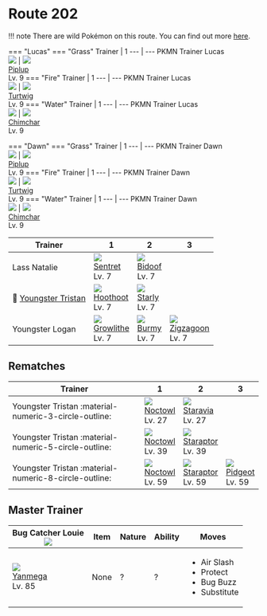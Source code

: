 # Route 202

!!! note
    There are wild Pokémon on this route. You can find out more [here](../../wild_pokemon/route_202/).

=== "Lucas"
    === "Grass"
        Trainer                          | 1
        ---                              | ---
        PKMN Trainer Lucas<br>![][lucas] | ![][393]<br>[Piplup]<br>Lv. 9
    === "Fire"
        Trainer                          | 1
        ---                              | ---
        PKMN Trainer Lucas<br>![][lucas] | ![][387]<br>[Turtwig]<br>Lv. 9
    === "Water"
        Trainer                          | 1
        ---                              | ---
        PKMN Trainer Lucas<br>![][lucas] | ![][390]<br>[Chimchar]<br>Lv. 9

=== "Dawn"
    === "Grass"
        Trainer                        | 1
        ---                            | ---
        PKMN Trainer Dawn<br>![][dawn] | ![][393]<br>[Piplup]<br>Lv. 9
    === "Fire"
        Trainer                        | 1
        ---                            | ---
        PKMN Trainer Dawn<br>![][dawn] | ![][387]<br>[Turtwig]<br>Lv. 9
    === "Water"
        Trainer                        | 1
        ---                            | ---
        PKMN Trainer Dawn<br>![][dawn] | ![][390]<br>[Chimchar]<br>Lv. 9

Trainer                                  | 1                                | 2                             | 3
---                                      | ---                              | ---                           | ---
Lass Natalie                             | ![][161]<br>[Sentret]<br>Lv. 7   | ![][399]<br>[Bidoof]<br>Lv. 7 | &nbsp;
:repeat: [Youngster Tristan](#rematches) | ![][163]<br>[Hoothoot]<br>Lv. 7  | ![][396]<br>[Starly]<br>Lv. 7 | &nbsp;
Youngster Logan                          | ![][058]<br>[Growlithe]<br>Lv. 7 | ![][412]<br>[Burmy]<br>Lv. 7  | ![][263]<br>[Zigzagoon]<br>Lv. 7

## Rematches

Trainer                                               | 1                               | 2                                 | 3
---                                                   | ---                             | ---                               | ---
Youngster Tristan :material-numeric-3-circle-outline: | ![][164]<br>[Noctowl]<br>Lv. 27 | ![][397]<br>[Staravia]<br>Lv. 27  | &nbsp;
Youngster Tristan :material-numeric-5-circle-outline: | ![][164]<br>[Noctowl]<br>Lv. 39 | ![][398]<br>[Staraptor]<br>Lv. 39 | &nbsp;
Youngster Tristan :material-numeric-8-circle-outline: | ![][164]<br>[Noctowl]<br>Lv. 59 | ![][398]<br>[Staraptor]<br>Lv. 59 | ![][018]<br>[Pidgeot]<br>Lv. 59

## Master Trainer

Bug Catcher Louie<br>![][bug_catcher] | Item | Nature | Ability | Moves
---                                   | ---  | ---    | ---     | ---
![][469]<br>[Yanmega]<br>Lv. 85       | None | ?      | ?       | <ul><li>Air Slash</li><li>Protect</li><li>Bug Buzz</li><li>Substitute</li></ul>

[Pidgeot]: ../../pokemons/018/
[Growlithe]: ../../pokemons/058/
[Sentret]: ../../pokemons/161/
[Hoothoot]: ../../pokemons/163/
[Noctowl]: ../../pokemons/164/
[Zigzagoon]: ../../pokemons/263/
[Turtwig]: ../../pokemons/387/
[Chimchar]: ../../pokemons/390/
[Piplup]: ../../pokemons/393/
[Starly]: ../../pokemons/396/
[Staravia]: ../../pokemons/397/
[Staraptor]: ../../pokemons/398/
[Bidoof]: ../../pokemons/399/
[Burmy]: ../../pokemons/412/
[Yanmega]: ../../pokemons/469/
[018]: ../img/pokemon/018.png
[058]: ../img/pokemon/058.png
[161]: ../img/pokemon/161.png
[163]: ../img/pokemon/163.png
[164]: ../img/pokemon/164.png
[263]: ../img/pokemon/263.png
[387]: ../img/pokemon/387.png
[390]: ../img/pokemon/390.png
[393]: ../img/pokemon/393.png
[396]: ../img/pokemon/396.png
[397]: ../img/pokemon/397.png
[398]: ../img/pokemon/398.png
[399]: ../img/pokemon/399.png
[412]: ../img/pokemon/412.png
[469]: ../img/pokemon/469.png
[lucas]: ../img/trainer/lucas.png
[dawn]: ../img/trainer/dawn.png
[bug_catcher]: ../img/trainer/bug_catcher.png
